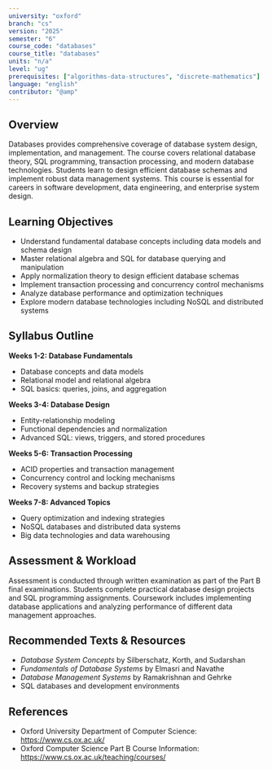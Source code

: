 ```yaml
---
university: "oxford"
branch: "cs"
version: "2025"
semester: "6"
course_code: "databases"
course_title: "databases"
units: "n/a"
level: "ug"
prerequisites: ["algorithms-data-structures", "discrete-mathematics"]
language: "english"
contributor: "@amp"
---
```


## Overview

Databases provides comprehensive coverage of database system design, implementation, and management. The course covers relational database theory, SQL programming, transaction processing, and modern database technologies. Students learn to design efficient database schemas and implement robust data management systems. This course is essential for careers in software development, data engineering, and enterprise system design.

## Learning Objectives

- Understand fundamental database concepts including data models and schema design
- Master relational algebra and SQL for database querying and manipulation
- Apply normalization theory to design efficient database schemas
- Implement transaction processing and concurrency control mechanisms
- Analyze database performance and optimization techniques
- Explore modern database technologies including NoSQL and distributed systems

## Syllabus Outline

**Weeks 1-2: Database Fundamentals**
- Database concepts and data models
- Relational model and relational algebra
- SQL basics: queries, joins, and aggregation

**Weeks 3-4: Database Design**
- Entity-relationship modeling
- Functional dependencies and normalization
- Advanced SQL: views, triggers, and stored procedures

**Weeks 5-6: Transaction Processing**
- ACID properties and transaction management
- Concurrency control and locking mechanisms
- Recovery systems and backup strategies

**Weeks 7-8: Advanced Topics**
- Query optimization and indexing strategies
- NoSQL databases and distributed data systems
- Big data technologies and data warehousing

## Assessment & Workload

Assessment is conducted through written examination as part of the Part B final examinations. Students complete practical database design projects and SQL programming assignments. Coursework includes implementing database applications and analyzing performance of different data management approaches.

## Recommended Texts & Resources

- *Database System Concepts* by Silberschatz, Korth, and Sudarshan
- *Fundamentals of Database Systems* by Elmasri and Navathe
- *Database Management Systems* by Ramakrishnan and Gehrke
- SQL databases and development environments

## References

- Oxford University Department of Computer Science: https://www.cs.ox.ac.uk/
- Oxford Computer Science Part B Course Information: https://www.cs.ox.ac.uk/teaching/courses/
